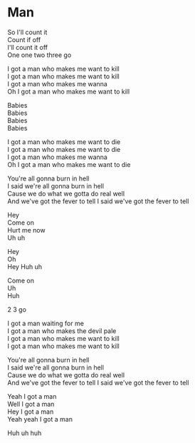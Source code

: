 # Man  

So I'll count it  
Count if off  
I'll count it off  
One one two three go  

I got a man who makes me want to kill  
I got a man who makes me want to kill  
I got a man who makes me wanna  
Oh I got a man who makes me want to kill  

Babies  
Babies  
Babies  
Babies  

I got a man who makes me want to die  
I got a man who makes me want to die  
I got a man who makes me wanna  
Oh I got a man who makes me want to die  

You're all gonna burn in hell  
I said we're all gonna burn in hell  
Cause we do what we gotta do real well  
And we've got the fever to tell
I said we've got the fever to tell  

Hey  
Come on  
Hurt me now  
Uh uh  

Hey  
Oh  
Hey
Huh uh  

Come on  
Uh  
Huh  

2 3 go  

I got a man waiting for me  
I got a man who makes the devil pale  
I got a man who makes me want to kill  
I got a man who makes me want to kill  

You're all gonna burn in hell  
I said we're all gonna burn in hell  
Cause we do what we gotta do real well  
And we've got the fever to tell
I said we've got the fever to tell  

Yeah I got a man  
Well I got a man  
Hey I got a man  
Yeah yeah I got a man  

Huh uh huh  
